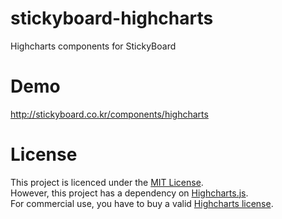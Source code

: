 # stickyboard-highcharts
Highcharts components for StickyBoard

# Demo
http://stickyboard.co.kr/components/highcharts

# License
This project is licenced under the [MIT License](http://opensource.org/licenses/mit-license.html).<br />
However, this project has a dependency on [Highcharts.js](http://www.highcharts.com).<br />
For commercial use, you have to buy a valid [Highcharts license](https://github.com/highcharts/highcharts/blob/master/license.txt).
